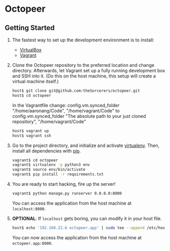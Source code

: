 # Octopeer

## Getting Started

1. The fastest way to set up the development environment is to install:

    * [VirtualBox](https://www.virtualbox.org/)
    * [Vagrant](https://www.vagrantup.com/)

1. Clone the Octopeer repository to the preferred location and change directory.
Afterwards, let Vagrant set up a fully running development box and SSH into it.
(Do this on the host machine, this setup will create a virtual machine itself.)

   ```bash
   host$ git clone git@github.com:theSorcerers/octopeer.git
   host$ cd octopeer
    ```
    In the Vagrantfile change: 
    config.vm.synced_folder "/home/aaronang/Code", "/home/vagrant/Code"
    to
    config.vm.synced_folder "The absolute path to your just cloned repository", "/home/vagrant/Code"
    ```bash
   host$ vagrant up
   host$ vagrant ssh
   ```
1. Go to the project directory, and initialize and activate [virtualenv](https://virtualenv.pypa.io/en/latest/).
Then, install all dependencies with [pip](https://pip.pypa.io/en/stable/).

   ```bash
   vagrant$ cd octopeer
   vagrant$ virtualenv -p python3 env
   vagrant$ source env/bin/activate
   vagrant$ pip install -r requirements.txt
   ```

1. You are ready to start hacking, fire up the server!

   ```bash
   vagrant$ python manage.py runserver 0.0.0.0:8000
   ```

   You can access the application from the host machine at `localhost:8000`.

1. **OPTIONAL**: If `localhost` gets boring, you can modify it in your host file.

   ```bash
   host$ echo '192.168.22.6 octopeer.app' | sudo tee --append /etc/hosts
   ```
   You can now access the application from the host machine at `octopeer.app:8000`.
